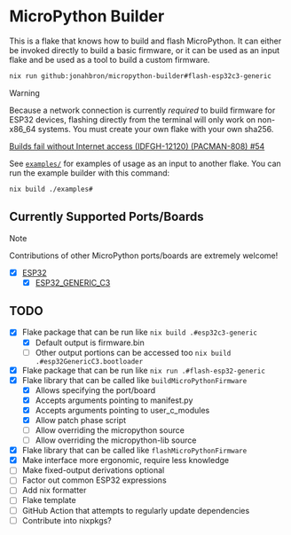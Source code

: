 # MicroPython Builder

This is a flake that knows how to build and flash MicroPython.  It can either
be invoked directly to build a basic firmware, or it can be used as an input
flake and be used as a tool to build a custom firmware.

```bash
nix run github:jonahbron/micropython-builder#flash-esp32c3-generic
```

> [!WARNING]
> Because a network connection is currently _required_ to build firmware for
> ESP32 devices, flashing directly from the terminal will only work on non-x86_64
> systems.  You must create your own flake with your own sha256.
>
> [Builds fail without Internet access (IDFGH-12120) (PACMAN-808) #54][esp-idf]

See [`examples/`](./examples) for examples of usage as an input to another
flake.  You can run the example builder with this command:

```bash
nix build ./examples#
```

## Currently Supported Ports/Boards

> [!NOTE]
> Contributions of other MicroPython ports/boards are extremely welcome!

- [x] [ESP32][esp32]
  - [x] [ESP32_GENERIC_C3][esp32c3-generic]

## TODO
- [x] Flake package that can be run like `nix build .#esp32c3-generic`
  - [x] Default output is firmware.bin
  - [ ] Other output portions can be accessed too `nix build .#esp32GenericC3.bootloader`
- [x] Flake package that can be run like `nix run .#flash-esp32-generic`
- [x] Flake library that can be called like `buildMicroPythonFirmware`
  - [x] Allows specifying the port/board
  - [x] Accepts arguments pointing to manifest.py
  - [x] Accepts arguments pointing to user_c_modules
  - [x] Allow patch phase script
  - [ ] Allow overriding the micropython source
  - [ ] Allow overriding the micropython-lib source
- [x] Flake library that can be called like `flashMicroPythonFirmware`
- [x] Make interface more ergonomic, require less knowledge
- [ ] Make fixed-output derivations optional
- [ ] Factor out common ESP32 expressions
- [ ] Add nix formatter
- [ ] Flake template
- [ ] GitHub Action that attempts to regularly update dependencies
- [ ] Contribute into nixpkgs?

[esp-idf]: https://github.com/espressif/idf-component-manager/issues/54
[esp32]: https://github.com/micropython/micropython/tree/master/ports/esp32
[esp32c3-generic]: https://github.com/micropython/micropython/tree/master/ports/esp32/boards/ESP32_GENERIC_C3
